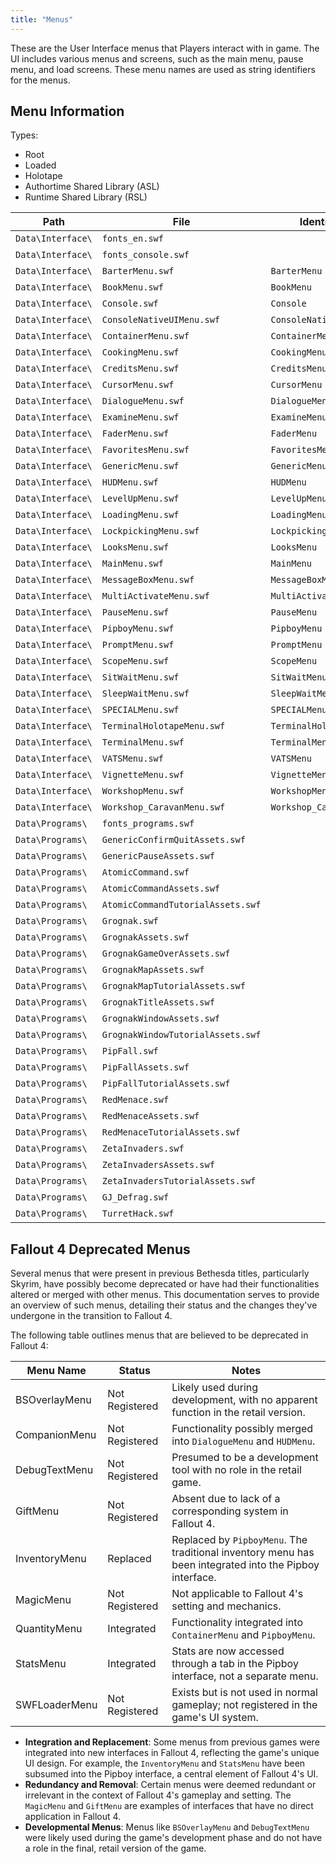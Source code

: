 ```yaml
---
title: "Menus"
---
```


These are the User Interface menus that Players interact with in game.
The UI includes various menus and screens, such as the main menu, pause menu, and load screens.
These menu names are used as string identifiers for the menus.


## Menu Information
Types:
- Root
- Loaded
- Holotape
- Authortime Shared Library (ASL)
- Runtime Shared Library (RSL)

| Path              | File                              | Identifier             | Type   |
|-------------------|-----------------------------------|------------------------|--------|
| `Data\Interface\` | `fonts_en.swf`                    |                        | RSL    |
| `Data\Interface\` | `fonts_console.swf`               |                        | RSL    |
| `Data\Interface\` | `BarterMenu.swf`                  | `BarterMenu`           | Root   |
| `Data\Interface\` | `BookMenu.swf`                    | `BookMenu`             | Root   |
| `Data\Interface\` | `Console.swf`                     | `Console`              | Root   |
| `Data\Interface\` | `ConsoleNativeUIMenu.swf`         | `ConsoleNativeUIMenu`  | Root   |
| `Data\Interface\` | `ContainerMenu.swf`               | `ContainerMenu`        | Root   |
| `Data\Interface\` | `CookingMenu.swf`                 | `CookingMenu`          | Root   |
| `Data\Interface\` | `CreditsMenu.swf`                 | `CreditsMenu`          | Root   |
| `Data\Interface\` | `CursorMenu.swf`                  | `CursorMenu`           | Root   |
| `Data\Interface\` | `DialogueMenu.swf`                | `DialogueMenu`         | Root   |
| `Data\Interface\` | `ExamineMenu.swf`                 | `ExamineMenu`          | Root   |
| `Data\Interface\` | `FaderMenu.swf`                   | `FaderMenu`            | Root   |
| `Data\Interface\` | `FavoritesMenu.swf`               | `FavoritesMenu`        | Root   |
| `Data\Interface\` | `GenericMenu.swf`                 | `GenericMenu`          | Root   |
| `Data\Interface\` | `HUDMenu.swf`                     | `HUDMenu`              | Root   |
| `Data\Interface\` | `LevelUpMenu.swf`                 | `LevelUpMenu`          | Root   |
| `Data\Interface\` | `LoadingMenu.swf`                 | `LoadingMenu`          | Root   |
| `Data\Interface\` | `LockpickingMenu.swf`             | `LockpickingMenu`      | Root   |
| `Data\Interface\` | `LooksMenu.swf`                   | `LooksMenu`            | Root   |
| `Data\Interface\` | `MainMenu.swf`                    | `MainMenu`             | Root   |
| `Data\Interface\` | `MessageBoxMenu.swf`              | `MessageBoxMenu`       | Root   |
| `Data\Interface\` | `MultiActivateMenu.swf`           | `MultiActivateMenu`    | Root   |
| `Data\Interface\` | `PauseMenu.swf`                   | `PauseMenu`            | Root   |
| `Data\Interface\` | `PipboyMenu.swf`                  | `PipboyMenu`           | Root   |
| `Data\Interface\` | `PromptMenu.swf`                  | `PromptMenu`           | Root   |
| `Data\Interface\` | `ScopeMenu.swf`                   | `ScopeMenu`            | Root   |
| `Data\Interface\` | `SitWaitMenu.swf`                 | `SitWaitMenu`          | Root   |
| `Data\Interface\` | `SleepWaitMenu.swf`               | `SleepWaitMenu`        | Root   |
| `Data\Interface\` | `SPECIALMenu.swf`                 | `SPECIALMenu`          | Root   |
| `Data\Interface\` | `TerminalHolotapeMenu.swf`        | `TerminalHolotapeMenu` | Root   |
| `Data\Interface\` | `TerminalMenu.swf`                | `TerminalMenu`         | Root   |
| `Data\Interface\` | `VATSMenu.swf`                    | `VATSMenu`             | Root   |
| `Data\Interface\` | `VignetteMenu.swf`                | `VignetteMenu`         | Root   |
| `Data\Interface\` | `WorkshopMenu.swf`                | `WorkshopMenu`         | Root   |
| `Data\Interface\` | `Workshop_CaravanMenu.swf`        | `Workshop_CaravanMenu` | Root   |
| `Data\Programs\`  | `fonts_programs.swf`              |                        | RSL    |
| `Data\Programs\`  | `GenericConfirmQuitAssets.swf`    |                        | ???    |
| `Data\Programs\`  | `GenericPauseAssets.swf`          |                        | ???    |
| `Data\Programs\`  | `AtomicCommand.swf`               |                        | Holo   |
| `Data\Programs\`  | `AtomicCommandAssets.swf`         |                        | ???    |
| `Data\Programs\`  | `AtomicCommandTutorialAssets.swf` |                        | ???    |
| `Data\Programs\`  | `Grognak.swf`                     |                        | Holo   |
| `Data\Programs\`  | `GrognakAssets.swf`               |                        | ???    |
| `Data\Programs\`  | `GrognakGameOverAssets.swf`       |                        | ???    |
| `Data\Programs\`  | `GrognakMapAssets.swf`            |                        | ???    |
| `Data\Programs\`  | `GrognakMapTutorialAssets.swf`    |                        | ???    |
| `Data\Programs\`  | `GrognakTitleAssets.swf`          |                        | ???    |
| `Data\Programs\`  | `GrognakWindowAssets.swf`         |                        | ???    |
| `Data\Programs\`  | `GrognakWindowTutorialAssets.swf` |                        | ???    |
| `Data\Programs\`  | `PipFall.swf`                     |                        | Holo   |
| `Data\Programs\`  | `PipFallAssets.swf`               |                        | ???    |
| `Data\Programs\`  | `PipFallTutorialAssets.swf`       |                        | ???    |
| `Data\Programs\`  | `RedMenace.swf`                   |                        | Holo   |
| `Data\Programs\`  | `RedMenaceAssets.swf`             |                        | ???    |
| `Data\Programs\`  | `RedMenaceTutorialAssets.swf`     |                        | ???    |
| `Data\Programs\`  | `ZetaInvaders.swf`                |                        | Holo   |
| `Data\Programs\`  | `ZetaInvadersAssets.swf`          |                        | ???    |
| `Data\Programs\`  | `ZetaInvadersTutorialAssets.swf`  |                        | ???    |
| `Data\Programs\`  | `GJ_Defrag.swf`                   |                        | Holo   |
| `Data\Programs\`  | `TurretHack.swf`                  |                        | Holo   |


## Fallout 4 Deprecated Menus
Several menus that were present in previous Bethesda titles, particularly Skyrim, have possibly become deprecated or have had their functionalities altered or merged with other menus.
This documentation serves to provide an overview of such menus, detailing their status and the changes they've undergone in the transition to Fallout 4.

The following table outlines menus that are believed to be deprecated in Fallout 4:

| Menu Name      | Status        | Notes                                                                                      |
|----------------|---------------------------|--------------------------------------------------------------------------------------------|
| BSOverlayMenu  | Not Registered | Likely used during development, with no apparent function in the retail version.           |
| CompanionMenu  | Not Registered | Functionality possibly merged into `DialogueMenu` and `HUDMenu`.                           |
| DebugTextMenu  | Not Registered | Presumed to be a development tool with no role in the retail game.                         |
| GiftMenu       | Not Registered | Absent due to lack of a corresponding system in Fallout 4.                                 |
| InventoryMenu  | Replaced                  | Replaced by `PipboyMenu`. The traditional inventory menu has been integrated into the Pipboy interface. |
| MagicMenu      | Not Registered | Not applicable to Fallout 4's setting and mechanics.                                       |
| QuantityMenu   | Integrated                | Functionality integrated into `ContainerMenu` and `PipboyMenu`.                            |
| StatsMenu      | Integrated                | Stats are now accessed through a tab in the Pipboy interface, not a separate menu.         |
| SWFLoaderMenu  | Not Registered | Exists but is not used in normal gameplay; not registered in the game's UI system.        |

- **Integration and Replacement**: Some menus from previous games were integrated into new interfaces in Fallout 4, reflecting the game's unique UI design. For example, the `InventoryMenu` and `StatsMenu` have been subsumed into the Pipboy interface, a central element of Fallout 4's UI.
- **Redundancy and Removal**: Certain menus were deemed redundant or irrelevant in the context of Fallout 4's gameplay and setting. The `MagicMenu` and `GiftMenu` are examples of interfaces that have no direct application in Fallout 4.
- **Developmental Menus**: Menus like `BSOverlayMenu` and `DebugTextMenu` were likely used during the game's development phase and do not have a role in the final, retail version of the game.
